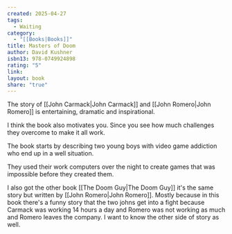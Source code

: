 ```yaml
---
created: 2025-04-27
tags:
  - Waiting
category:
  - "[[Books|Books]]"
title: Masters of Doom
author: David Kushner
isbn13: 978-0749924898
rating: "5"
link: 
layout: book
share: "true"
---
```

The story of [[John Carmack|John Carmack]] and [[John Romero|John Romero]] is entertaining, dramatic and inspirational.

I think the book also motivates you.
Since you see how much challenges they overcome to make it all work.

The book starts by describing two young boys with video game addiction who end up in a well situation.

They used their work computers over the night to create games that was impossible before they created them.

I also got the other book [[The Doom Guy|The Doom Guy]] it's the same story but written by [[John Romero|John Romero]].
Mostly because in this book there's a funny story that the two johns get into a fight because Carmack was working 14 hours a day and Romero was not working as much and Romero leaves the company.
I want to know the other side of story as well.